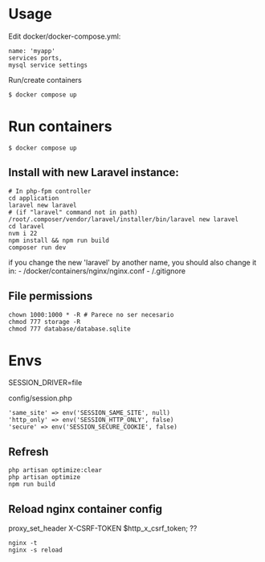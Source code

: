 # Usage

Edit docker/docker-compose.yml:
	
	name: 'myapp'
	services ports,
	mysql service settings

Run/create containers

	$ docker compose up

# Run containers

	$ docker compose up

## Install with new Laravel instance: 

	# In php-fpm controller 
	cd application
	laravel new laravel
	# (if "laravel" command not in path)
	/root/.composer/vendor/laravel/installer/bin/laravel new laravel
	cd laravel
	nvm i 22
	npm install && npm run build
	composer run dev

if you change the new 'laravel' by another name, you should also change it in: 
	- /docker/containers/nginx/nginx.conf
	- /.gitignore

## File permissions

	chown 1000:1000 * -R # Parece no ser necesario
	chmod 777 storage -R
	chmod 777 database/database.sqlite 


# Envs

SESSION_DRIVER=file

config/session.php

	'same_site' => env('SESSION_SAME_SITE', null)
	'http_only' => env('SESSION_HTTP_ONLY', false)
	'secure' => env('SESSION_SECURE_COOKIE', false)

## Refresh

	php artisan optimize:clear
	php artisan optimize
	npm run build

## Reload nginx container config


proxy_set_header X-CSRF-TOKEN $http_x_csrf_token; ??

	nginx -t
	nginx -s reload
